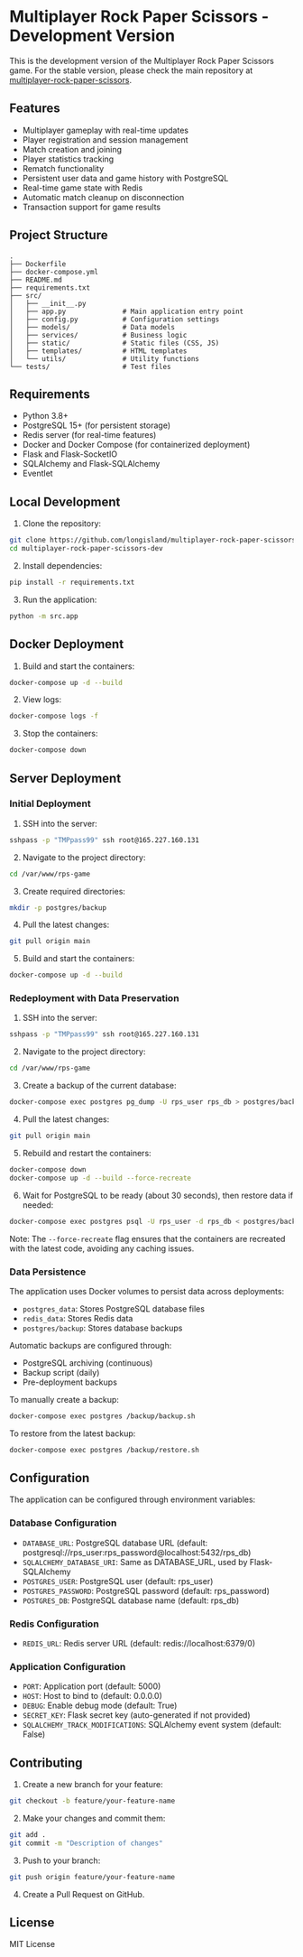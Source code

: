 # Multiplayer Rock Paper Scissors - Development Version

This is the development version of the Multiplayer Rock Paper Scissors game. For the stable version, please check the main repository at [multiplayer-rock-paper-scissors](https://github.com/longisland/multiplayer-rock-paper-scissors).

## Features

- Multiplayer gameplay with real-time updates
- Player registration and session management
- Match creation and joining
- Player statistics tracking
- Rematch functionality
- Persistent user data and game history with PostgreSQL
- Real-time game state with Redis
- Automatic match cleanup on disconnection
- Transaction support for game results

## Project Structure

```
.
├── Dockerfile
├── docker-compose.yml
├── README.md
├── requirements.txt
├── src/
│   ├── __init__.py
│   ├── app.py              # Main application entry point
│   ├── config.py           # Configuration settings
│   ├── models/             # Data models
│   ├── services/           # Business logic
│   ├── static/             # Static files (CSS, JS)
│   ├── templates/          # HTML templates
│   └── utils/              # Utility functions
└── tests/                  # Test files
```

## Requirements

- Python 3.8+
- PostgreSQL 15+ (for persistent storage)
- Redis server (for real-time features)
- Docker and Docker Compose (for containerized deployment)
- Flask and Flask-SocketIO
- SQLAlchemy and Flask-SQLAlchemy
- Eventlet

## Local Development

1. Clone the repository:
```bash
git clone https://github.com/longisland/multiplayer-rock-paper-scissors-dev.git
cd multiplayer-rock-paper-scissors-dev
```

2. Install dependencies:
```bash
pip install -r requirements.txt
```

3. Run the application:
```bash
python -m src.app
```

## Docker Deployment

1. Build and start the containers:
```bash
docker-compose up -d --build
```

2. View logs:
```bash
docker-compose logs -f
```

3. Stop the containers:
```bash
docker-compose down
```

## Server Deployment

### Initial Deployment

1. SSH into the server:
```bash
sshpass -p "TMPpass99" ssh root@165.227.160.131
```

2. Navigate to the project directory:
```bash
cd /var/www/rps-game
```

3. Create required directories:
```bash
mkdir -p postgres/backup
```

4. Pull the latest changes:
```bash
git pull origin main
```

5. Build and start the containers:
```bash
docker-compose up -d --build
```

### Redeployment with Data Preservation

1. SSH into the server:
```bash
sshpass -p "TMPpass99" ssh root@165.227.160.131
```

2. Navigate to the project directory:
```bash
cd /var/www/rps-game
```

3. Create a backup of the current database:
```bash
docker-compose exec postgres pg_dump -U rps_user rps_db > postgres/backup/pre_deploy_backup.sql
```

4. Pull the latest changes:
```bash
git pull origin main
```

5. Rebuild and restart the containers:
```bash
docker-compose down
docker-compose up -d --build --force-recreate
```

6. Wait for PostgreSQL to be ready (about 30 seconds), then restore data if needed:
```bash
docker-compose exec postgres psql -U rps_user -d rps_db < postgres/backup/pre_deploy_backup.sql
```

Note: The `--force-recreate` flag ensures that the containers are recreated with the latest code, avoiding any caching issues.

### Data Persistence

The application uses Docker volumes to persist data across deployments:

- `postgres_data`: Stores PostgreSQL database files
- `redis_data`: Stores Redis data
- `postgres/backup`: Stores database backups

Automatic backups are configured through:
- PostgreSQL archiving (continuous)
- Backup script (daily)
- Pre-deployment backups

To manually create a backup:
```bash
docker-compose exec postgres /backup/backup.sh
```

To restore from the latest backup:
```bash
docker-compose exec postgres /backup/restore.sh
```

## Configuration

The application can be configured through environment variables:

### Database Configuration
- `DATABASE_URL`: PostgreSQL database URL (default: postgresql://rps_user:rps_password@localhost:5432/rps_db)
- `SQLALCHEMY_DATABASE_URI`: Same as DATABASE_URL, used by Flask-SQLAlchemy
- `POSTGRES_USER`: PostgreSQL user (default: rps_user)
- `POSTGRES_PASSWORD`: PostgreSQL password (default: rps_password)
- `POSTGRES_DB`: PostgreSQL database name (default: rps_db)

### Redis Configuration
- `REDIS_URL`: Redis server URL (default: redis://localhost:6379/0)

### Application Configuration
- `PORT`: Application port (default: 5000)
- `HOST`: Host to bind to (default: 0.0.0.0)
- `DEBUG`: Enable debug mode (default: True)
- `SECRET_KEY`: Flask secret key (auto-generated if not provided)
- `SQLALCHEMY_TRACK_MODIFICATIONS`: SQLAlchemy event system (default: False)

## Contributing

1. Create a new branch for your feature:
```bash
git checkout -b feature/your-feature-name
```

2. Make your changes and commit them:
```bash
git add .
git commit -m "Description of changes"
```

3. Push to your branch:
```bash
git push origin feature/your-feature-name
```

4. Create a Pull Request on GitHub.

## License

MIT License